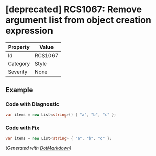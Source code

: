 # \[deprecated\] RCS1067: Remove argument list from object creation expression

| Property | Value   |
| -------- | ------- |
| Id       | RCS1067 |
| Category | Style   |
| Severity | None    |

## Example

### Code with Diagnostic

```csharp
var items = new List<string>() { "a", "b", "c" };
```

### Code with Fix

```csharp
var items = new List<string> { "a", "b", "c" };
```


*\(Generated with [DotMarkdown](http://github.com/JosefPihrt/DotMarkdown)\)*